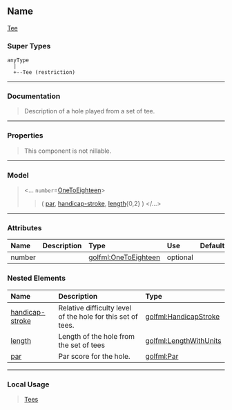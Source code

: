 ## Name ##

[Tee](CTee.md)
### Super Types ###
```
anyType
  |
  +--Tee (restriction)
```


---


### Documentation ###


> Description of a hole played from a set of tee.


---



### Properties ###

> This component is not nillable.

---


### Model ###

> <...  `number`=[OneToEighteen](SOneToEighteen.md)>
> > ( [par](SPar.md), [handicap-stroke](SHandicapStroke.md), [length](CLengthWithUnits.md){0,2}   )
> > </...>

---


### Attributes ###

| **Name** | **Description** | **Type** | **Use** | **Default** | **Fixed** | **Form** |
|:---------|:----------------|:---------|:--------|:------------|:----------|:---------|
| number   |                 | [golfml:OneToEighteen](SOneToEighteen.md) | optional |             |           | unqualified |

### Nested Elements ###

| **Name** | **Description** | **Type** |
|:---------|:----------------|:---------|
| [handicap-stroke](SHandicapStroke.md) |  					Relative difficulty level of the hole for this set of tees.				 | [golfml:HandicapStroke](SHandicapStroke.md) |
| [length](CLengthWithUnits.md) |  Length of the hole from the set of tees | [golfml:LengthWithUnits](CLengthWithUnits.md) |
| [par](SPar.md) |  					Par score for the hole.				 | [golfml:Par](SPar.md) |


---


### Local Usage ###

> [Tees](CTees.md)